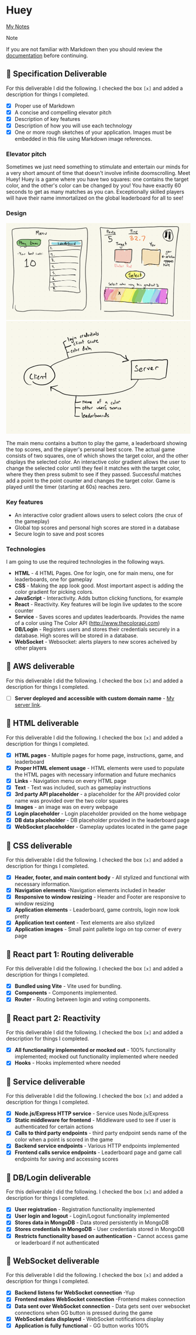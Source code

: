 # Huey

[My Notes](notes.md)

> [!NOTE]
>  If you are not familiar with Markdown then you should review the [documentation](https://docs.github.com/en/get-started/writing-on-github/getting-started-with-writing-and-formatting-on-github/basic-writing-and-formatting-syntax) before continuing.

## 🚀 Specification Deliverable

For this deliverable I did the following. I checked the box `[x]` and added a description for things I completed.

- [X] Proper use of Markdown
- [X] A concise and compelling elevator pitch
- [X] Description of key features
- [X] Description of how you will use each technology
- [X] One or more rough sketches of your application. Images must be embedded in this file using Markdown image references.

### Elevator pitch

Sometimes we just need something to stimulate and entertain our minds for a very
short amount of time that doesn't involve infinite doomscrolling. Meet Huey! Huey is a game where you have two squares: one contains the target color, and the other's color can be changed by you! You have exactly 60 seconds to get as many matches as you can. Exceptionally skilled players will have their name immortalized on the global leaderboard for all to see!

### Design

![Design image 1](Assets/design.png)
![Design image 2](Assets/Client-Backend.png)

The main menu contains a button to play the game, a leaderboard showing the top scores, and the player's personal best score. The actual game consists of two squares, one of which shows the target color, and the other displays the selected color. An interactive color gradient allows the user to change the selected color until they feel it matches with the target color, where they then press submit to see if they passed. Successful matches add a point to the point counter and changes the target color. Game is played until the timer (starting at 60s) reaches zero. 

### Key features

- An interactive color gradient allows users to select colors (the crux of the gameplay)
- Global top scores and personal high scores are stored in a database
- Secure login to save and post scores

### Technologies

I am going to use the required technologies in the following ways.

- **HTML** - 4 HTML Pages. One for login, one for main menu, one for leaderboards, one for gameplay
- **CSS** - Making the app look good. Most important aspect is adding the color gradient for picking colors.
- **JavaScript** - Interactivity. Adds button clicking functions, for example
- **React** - Reactivity. Key features will be login live updates to the score counter
- **Service** - Saves scores and updates leaderboards. Provides the name of a color using The Color API (http://www.thecolorapi.com)
- **DB/Login** - Registers users and stores their credentials securely in a database. High scores will be stored in a database.
- **WebSocket** - Websocket: alerts players to new scores acheived by other players

## 🚀 AWS deliverable

For this deliverable I did the following. I checked the box `[x]` and added a description for things I completed.

- [ ] **Server deployed and accessible with custom domain name** - [My server link](https://yourdomainnamehere.click).

## 🚀 HTML deliverable

For this deliverable I did the following. I checked the box `[x]` and added a description for things I completed.

- [X] **HTML pages** - Multiple pages for home page, instructions, game, and leaderboard
- [X] **Proper HTML element usage** - HTML elements were used to populate the HTML pages with necessary information and future mechanics
- [X] **Links** - Navigation menu on every HTML page 
- [X] **Text** - Text was included, such as gameplay instructions
- [X] **3rd party API placeholder** - a placeholder for the API provided color name was provided over the two color squares
- [X] **Images** - an image was on every webpage
- [X] **Login placeholder** - Login placeholder provided on the home webpage
- [X] **DB data placeholder** - DB placeholder provided in the leaderboard page
- [X] **WebSocket placeholder** - Gameplay updates located in the game page

## 🚀 CSS deliverable

For this deliverable I did the following. I checked the box `[x]` and added a description for things I completed.

- [X] **Header, footer, and main content body** - All stylized and functional with necessary information. 
- [X] **Navigation elements** -Navigation elements included in header
- [X] **Responsive to window resizing** - Header and Footer are responsive to window resizing
- [X] **Application elements** - Leaderboard, game controls, login now look pretty
- [X] **Application text content** - Text elements are also stylized
- [X] **Application images** - Small paint pallette logo on top corner of every page

## 🚀 React part 1: Routing deliverable

For this deliverable I did the following. I checked the box `[x]` and added a description for things I completed.

- [X] **Bundled using Vite** - Vite used for bundling.
- [X] **Components** - Components implemented.
- [X] **Router** - Routing between login and voting components.

## 🚀 React part 2: Reactivity

For this deliverable I did the following. I checked the box `[x]` and added a description for things I completed.

- [X] **All functionality implemented or mocked out** - 100% functionality implemented; mocked out functionality implemented where needed
- [X] **Hooks** - Hooks implemented where needed

## 🚀 Service deliverable

For this deliverable I did the following. I checked the box `[x]` and added a description for things I completed.

- [X] **Node.js/Express HTTP service** - Service uses Node.js/Express
- [X] **Static middleware for frontend** - Middleware used to see if user is authenticated for certain actions
- [X] **Calls to third party endpoints** - third party endpoint sends name of the color when a point is scored in the game
- [X] **Backend service endpoints** - Various HTTP endpoints implemented
- [X] **Frontend calls service endpoints** - Leaderboard page and game call endpoints for saving and accessing scores

## 🚀 DB/Login deliverable

For this deliverable I did the following. I checked the box `[x]` and added a description for things I completed.

- [X] **User registration** - Registration functionality implemented
- [X] **User login and logout** - Login/Logout functionality implemented
- [X] **Stores data in MongoDB** - Data stored persistently in MongoDB
- [X] **Stores credentials in MongoDB** - User credentials stored in MongoDB
- [X] **Restricts functionality based on authentication** - Cannot access game or leaderboard if not authenticated

## 🚀 WebSocket deliverable

For this deliverable I did the following. I checked the box `[x]` and added a description for things I completed.

- [X] **Backend listens for WebSocket connection** -Yup
- [X] **Frontend makes WebSocket connection** -Frontend makes connection
- [X] **Data sent over WebSocket connection** - Data gets sent over websocket connections when GG button is pressed during the game
- [X] **WebSocket data displayed** - WebSocket notifications display
- [X] **Application is fully functional** - GG button works 100%
